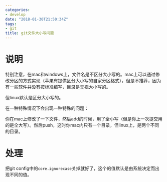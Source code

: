```yaml
---
categories: 
- develop
date: "2018-01-30T21:50:34Z"
tags: 
- git
title: git文件大小写问题
---
```


# 说明

特别注意，在mac和windows上，文件名是不区分大小写的。mac上可以通过修改分区的方式实现（苹果有提供区分大小写的自家分区格式），但是不推荐，因为有一些软件并没有按标准编写，目录是无视大小写的。

但linux默认是区分大小写的。

在一种特殊情况下会出现一种特殊的问题：

你在mac上修改了一下文件，然后add的时候，用了全小写（但是你上一次提交用的是全大写）。然后push，这时你mac内只有一个目录，但linux上，是两个不同的目录。

# 处理

把git config中的`core.ignorecase`关掉就好了，这个的值默认是由系统决定而出现不同的值。

